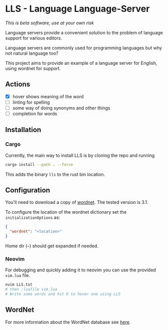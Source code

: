 # LLS - Language Language-Server

_This is beta software, use at your own risk_

Language servers provide a convenient solution to the problem of language
support for various editors.

Language servers are commonly used for programming languages but why not
natural language too?

This project aims to provide an example of a language server for English, using
wordnet for support.

## Actions

- [x] hover shows meaning of the word
- [ ] linting for spelling
- [ ] some way of doing synonyms and other things
- [ ] completion for words

## Installation

### Cargo

Currently, the main way to install LLS is by cloning the repo and running

```sh
cargo install --path . --force
```

This adds the binary `lls` to the rust bin location.

## Configuration

You'll need to download a copy of [wordnet](https://wordnet.princeton.edu/download/current-version).
The tested version is 3.1.

To configure the location of the wordnet dictionary set the `initializationOptions` as:

```json
{
  "wordnet": "<location>"
}
```

Home dir (`~`) should get expanded if needed.

### Neovim

For debugging and quickly adding it to neovim you can use the provided `vim.lua` file.

```sh
nvim LLS.txt
# then :luafile vim.lua
# Write some words and hit K to hover one using LLS
```

## WordNet

For more information about the WordNet database see [here](https://wordnet.princeton.edu/).
